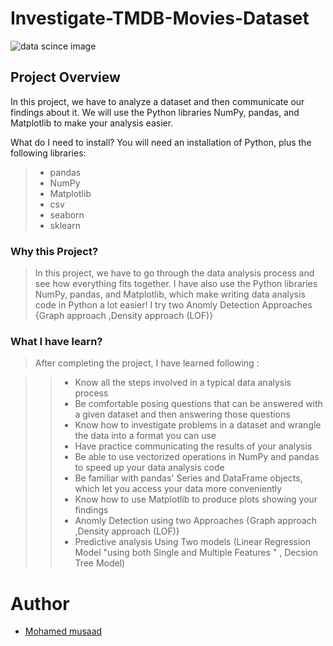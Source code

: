 # Investigate-TMDB-Movies-Dataset

<p><img src="https://nkpremices.com/content/images/size/w1600/2021/08/mih10uhu1464fx1kr0by-2.jpg" alt="data scince image"></p>

## Project Overview
In this project, we have to analyze a dataset and then communicate our findings about it.
We will use the Python libraries NumPy, pandas, and Matplotlib to make your analysis easier.

What do I need to install?
You will need an installation of Python, plus the following libraries:
>* pandas
>* NumPy
>* Matplotlib
>* csv
>* seaborn
>* sklearn



### Why this Project?
>In this project, we have to go through the data analysis process and see how everything fits together.
I have also use the Python libraries NumPy, pandas, and Matplotlib, which make writing data analysis code in Python a lot easier! 
I try two Anomly Detection Approaches {Graph approach ,Density approach (LOF)}

### What I have learn?
>After completing the project, I have learned following :

>>* Know all the steps involved in a typical data analysis process
>>* Be comfortable posing questions that can be answered with a given dataset and then answering those questions
>>* Know how to investigate problems in a dataset and wrangle the data into a format you can use
>>* Have practice communicating the results of your analysis
>>* Be able to use vectorized operations in NumPy and pandas to speed up your data analysis code
>>* Be familiar with pandas' Series and DataFrame objects, which let you access your data more conveniently
>>* Know how to use Matplotlib to produce plots showing your findings
>>* Anomly Detection using two Approaches {Graph approach ,Density approach (LOF)}
>>* Predictive analysis Using Two models (Linear Regression Model "using both Single and Multiple Features " , Decsion Tree Model)

# Author

 * [Mohamed musaad](https://www.linkedin.com/in/mohamed-musaad-aamer-a2a633202/)
